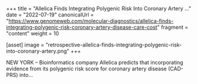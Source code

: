 +++
title = "Allelica Finds Integrating Polygenic Risk Into Coronary Artery ..."
date = "2022-07-19"
canonicalUrl = "https://www.genomeweb.com/molecular-diagnostics/allelica-finds-integrating-polygenic-risk-coronary-artery-disease-care-cost"
fragment = "content"
weight = 10

[asset]
    image = "retrospective-allelica-finds-integrating-polygenic-risk-into-coronary-artery.png"
+++

NEW YORK – Bioinformatics company Allelica predicts that incorporating 
evidence from its polygenic risk score for coronary artery disease 
(CAD-PRS) into...
